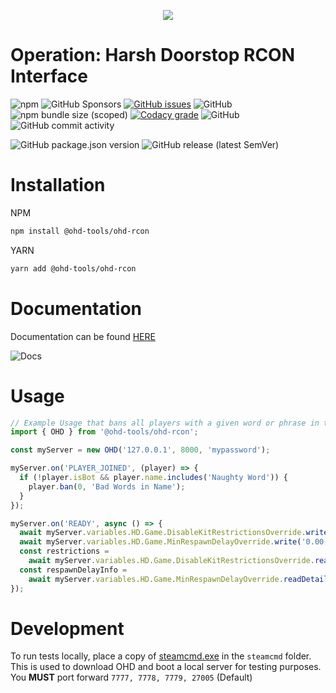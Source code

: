 <p align="center">
  <img src="https://github.com/afocommunity/OHD-RCON/raw/main/.github/assets/logo.png" />
</p>

# Operation: Harsh Doorstop RCON Interface

![npm](https://img.shields.io/npm/dw/@ohd-tools/ohd-rcon) ![GitHub Sponsors](https://img.shields.io/github/sponsors/bombitmanbomb) [![GitHub issues](https://img.shields.io/github/issues/afocommunity/ohd-rcon)](https://github.com/afocommunity/OHD-RCON/issues) ![GitHub](https://img.shields.io/badge/license-MIT-brightgreen) ![npm bundle size (scoped)](https://img.shields.io/bundlephobia/minzip/@ohd-tools/ohd-rcon) [![Codacy grade](https://img.shields.io/codacy/grade/bc777618c71e42fb87caae1c0c970327?logo=codacy)](https://www.codacy.com/gh/afocommunity/OHD-RCON/dashboard?utm_source=github.com&utm_medium=referral&utm_content=afocommunity/OHD-RCON&utm_campaign=Badge_Grade) ![GitHub](https://img.shields.io/badge/node->=16.0.0-brightgreen) ![GitHub commit activity](https://img.shields.io/github/commit-activity/m/afocommunity/ohd-rcon)

![GitHub package.json version](https://img.shields.io/github/package-json/v/afocommunity/ohd-rcon) ![GitHub release (latest SemVer)](https://img.shields.io/github/v/release/afocommunity/ohd-rcon)

# Installation

NPM

```bash
npm install @ohd-tools/ohd-rcon
```

YARN

```bash
yarn add @ohd-tools/ohd-rcon
```

# Documentation

Documentation can be found [HERE](https://ohd-tools.github.io/OHD-RCON/)

![Docs](https://img.shields.io/website?down_color=red&down_message=offline&up_color=brightgreen&up_message=online&url=https%3A%2F%2Fafocommunity.github.io%2FOHD-RCON%2Fmodules.html)

# Usage

```ts
// Example Usage that bans all players with a given word or phrase in their name.
import { OHD } from '@ohd-tools/ohd-rcon';

const myServer = new OHD('127.0.0.1', 8000, 'mypassword');

myServer.on('PLAYER_JOINED', (player) => {
  if (!player.isBot && player.name.includes('Naughty Word')) {
    player.ban(0, 'Bad Words in Name');
  }
});

myServer.on('READY', async () => {
  await myServer.variables.HD.Game.DisableKitRestrictionsOverride.write('1');
  await myServer.variables.HD.Game.MinRespawnDelayOverride.write('0.00');
  const restrictions =
    await myServer.variables.HD.Game.DisableKitRestrictionsOverride.read();
  const respawnDelayInfo =
    await myServer.variables.HD.Game.MinRespawnDelayOverride.readDetailed();
});
```

# Development

To run tests locally, place a copy of [steamcmd.exe](https://developer.valvesoftware.com/wiki/SteamCMD#Windows) in the `steamcmd` folder.
This is used to download OHD and boot a local server for testing purposes. You **MUST** port forward `7777, 7778, 7779, 27005` (Default)
